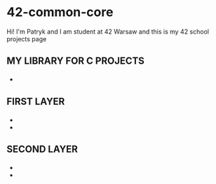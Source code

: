 # 42-common-core
Hi! I'm Patryk and I am student at 42 Warsaw and this is my 42 school projects page

<h2><p><b>MY LIBRARY FOR C PROJECTS</b></p></h2>
<ul>
  <li> <a href="https://github.com/Zuraw7/42-common-core/tree/main/libft" style="color: white; text-decoration: none;">libft</a> </li>

</ul>

<h2><p><b>FIRST LAYER</b></p></h2>
<ul>
  <li><a href="https://github.com/Zuraw7/42-common-core/tree/main/ft_printf" style="color: white; text-decoration: none;">ft_printf</a></li>
  <li><a href="https://github.com/Zuraw7/42-common-core/tree/main/get_next_line" style="color: white; text-decoration: none;">get_next_line</a></li>
</ul>

<h2><p><b>SECOND LAYER</b></p></h2>
<ul>
  <li><a href="https://github.com/Zuraw7/42-common-core/tree/main/so_long" style="color: white; text-decoration: none;">so_long</a></li>
  <li><a href="https://github.com/Zuraw7/42-common-core/tree/main/pipex" style="color: white; text-decoration: none;">pipex</a></li>
</ul>
